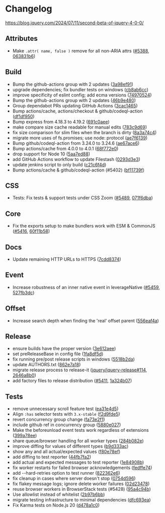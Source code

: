 # Changelog

https://blog.jquery.com/2024/07/11/second-beta-of-jquery-4-0-0/

## Attributes

- Make `.attr( name, false )` remove for all non-ARIA attrs ([#5388](https://github.com/jquery/jquery/issues/5388), [063831b6](https://github.com/jquery/jquery/commit/063831b6378d518f9870ec5c4f1e7d5d16e04f36))

## Build

- Bump the github-actions group with 2 updates ([3a98ef91](https://github.com/jquery/jquery/commit/3a98ef91dfa0b4897df7562f40bfd1715f5fc30e))
- upgrade dependencies; fix bundler tests on windows ([cb8ab6cc](https://github.com/jquery/jquery/commit/cb8ab6ccdb8a7b843301793d4b7138a5a3750d6b))
- improve specificity of eslint config; add ecma versions ([74970524](https://github.com/jquery/jquery/commit/74970524e5e164c72ec0415267b1e057280c9455))
- Bump the github-actions group with 2 updates ([46b9e480](https://github.com/jquery/jquery/commit/46b9e4803ec3506e830ea6b49541ea29717ed460))
- Group dependabot PRs updating GitHub Actions ([3cac1465](https://github.com/jquery/jquery/commit/3cac1465b4b5539bb679a517fbb52e5419c1866e))
- Bump actions/cache, actions/checkout & github/codeql-action ([df1df950](https://github.com/jquery/jquery/commit/df1df9503afad78bec3ba5217f9a9efce49fe634))
- Bump express from 4.18.3 to 4.19.2 ([691c0aee](https://github.com/jquery/jquery/commit/691c0aeeded5dea1ca2a0c5474c7adfdb1dadffe))
- make compare size cache readable for manual edits ([783c9d69](https://github.com/jquery/jquery/commit/783c9d6958fd20a6a9a199aeecad605a59686992))
- fix size comparison for slim files when the branch is dirty ([8a3a74c4](https://github.com/jquery/jquery/commit/8a3a74c475f92148675af4ee3f77e3d1746e6e88))
- migrate more uses of fs.promises; use node: protocol ([ae7f6139](https://github.com/jquery/jquery/commit/ae7f6139cc8e21a7116e8de30d26ca38426bde0b))
- Bump github/codeql-action from 3.24.0 to 3.24.6 ([ae67ace6](https://github.com/jquery/jquery/commit/ae67ace649fd2ac49eb74709c3d0a5952d0dc3bb))
- Bump actions/cache from 4.0.0 to 4.0.1 ([68f772e0](https://github.com/jquery/jquery/commit/68f772e003ee0f39cf0f755070fb4e9ec9e90973))
- drop support for Node 10 ([5aa7ed88](https://github.com/jquery/jquery/commit/5aa7ed888ddf314fba3c4f8750b891cb6427c9c2))
- add GitHub Actions workflow to update Filestash ([0293d3e3](https://github.com/jquery/jquery/commit/0293d3e30dd68bfe92be1d6d29f9b9200d1ae917))
- update jenkins script to only build ([c21c6f4d](https://github.com/jquery/jquery/commit/c21c6f4ddf96a5928e03bdd2bf0da87899f2ec24))
- Bump actions/cache & github/codeql-action (#5402) ([bf11739f](https://github.com/jquery/jquery/commit/bf11739f6c6926bc9bc1b5a1460505d3b7ef8b01))

## CSS

- Tests: Fix tests & support tests under CSS Zoom ([#5489](https://github.com/jquery/jquery/issues/5489), [071f6dba](https://github.com/jquery/jquery/commit/071f6dba6bd1d8db3f36ce4694aab5ff437b9e36))

## Core

- Fix the exports setup to make bundlers work with ESM & CommonJS ([#5416](https://github.com/jquery/jquery/issues/5416), [60f11b58](https://github.com/jquery/jquery/commit/60f11b58bfeece6b6d0189d7d19b61a4e1e61139))

## Docs

- Update remaining HTTP URLs to HTTPS ([7cdd8374](https://github.com/jquery/jquery/commit/7cdd8374234b77a3c70dd511a1b06066afb146bb))

## Event

- Increase robustness of an inner native event in leverageNative ([#5459](https://github.com/jquery/jquery/issues/5459), [527fb3dc](https://github.com/jquery/jquery/commit/527fb3dcf0dcde69302a741dfc61cbfa58e99eb0))

## Offset

- Increase search depth when finding the 'real' offset parent ([556eaf4a](https://github.com/jquery/jquery/commit/556eaf4a193287c306d163635cbb5f5c95a22a84))

## Release

- ensure builds have the proper version ([3e612aee](https://github.com/jquery/jquery/commit/3e612aeeb3821c657989e67b43c9b715f5cd32e2))
- set preReleaseBase in config file ([1fa8df5d](https://github.com/jquery/jquery/commit/1fa8df5dbd5d84cf55882a38eb6e571abd0aa938))
- fix running pre/post release scripts in windows ([5518b2da](https://github.com/jquery/jquery/commit/5518b2da1816b379b573abc55ba92f02776a3486))
- update AUTHORS.txt ([862e7a18](https://github.com/jquery/jquery/commit/862e7a1882f3f737db7dde1b5ecda9766d61694a))
- migrate release process to release-it ([jquery/jquery-release#114](https://github.com/jquery/jquery-release/issues/114), [2646a8b0](https://github.com/jquery/jquery/commit/2646a8b07fcc2cf7cf384724f622eb0c27f9166c))
- add factory files to release distribution ([#5411](https://github.com/jquery/jquery/issues/5411), [1a324b07](https://github.com/jquery/jquery/commit/1a324b0792ba8d032b89dd8bf78bbf5caa535367))

## Tests

- remove unnecessary scroll feature test ([ea31e4d5](https://github.com/jquery/jquery/commit/ea31e4d57c05a072df98a08df6532b2afb679d30))
- Align `:has` selector tests with `3.x-stable` ([f2d9fde5](https://github.com/jquery/jquery/commit/f2d9fde5f34c83a098fa2074ed808311086d9d23))
- revert concurrency group change ([fa73e2f1](https://github.com/jquery/jquery/commit/fa73e2f1b25304c93006dd45b6cba24f663e2ae7))
- include github ref in concurrency group ([5880e027](https://github.com/jquery/jquery/commit/5880e02707dcefc4ec527bd1c56f64b8b0eba391))
- Make the beforeunload event tests work regardless of extensions ([399a78ee](https://github.com/jquery/jquery/commit/399a78ee9fc5802509df462a2851aef1b60b7fbc))
- share queue/browser handling for all worker types ([284b082e](https://github.com/jquery/jquery/commit/284b082eb86602705519d6ca754c40f6d2f8fcc0))
- improve diffing for values of different types ([b9d333ac](https://github.com/jquery/jquery/commit/b9d333acef65a68d68b169b6acbbf96965414728))
- show any and all actual/expected values ([f80e78ef](https://github.com/jquery/jquery/commit/f80e78ef3e7ded1fc693465d02dfb07510ded0ab))
- add diffing to test reporter ([44fb7fa2](https://github.com/jquery/jquery/commit/44fb7fa220e2dc2780203b128df2181853b3300f))
- add actual and expected messages to test reporter ([1e84908b](https://github.com/jquery/jquery/commit/1e84908baf13da63c33ee66c857e45c2f02eced7))
- fix worker restarts for failed browser acknowledgements ([fedffe74](https://github.com/jquery/jquery/commit/fedffe7448b9e2328b43641158335be18eff5f69))
- add --hard-retries option to test runner ([822362e6](https://github.com/jquery/jquery/commit/822362e6efae90610d7289b46477c7fa22758141))
- fix cleanup in cases where server doesn't stop ([0754d596](https://github.com/jquery/jquery/commit/0754d5966400ff12e216031d68cb25ea314eac55))
- fix flakey message logs; ignore delete worker failures ([02d23478](https://github.com/jquery/jquery/commit/02d23478289e45af3d7f4673b9ffe84591c23472))
- reuse browser workers in BrowserStack tests (#5428) ([95a4c94b](https://github.com/jquery/jquery/commit/95a4c94b8131b737d8f160c582a4acfe2b65e0f8))
- Use allowlist instead of whitelist ([2b97b6bb](https://github.com/jquery/jquery/commit/2b97b6bbcfc67c234b86d41451aac7cdd778e855))
- migrate testing infrastructure to minimal dependencies ([dfc693ea](https://github.com/jquery/jquery/commit/dfc693ea25fe85e5f29da23752b0c7c8d285fbf0))
- Fix Karma tests on Node.js 20 ([d478a1c0](https://github.com/jquery/jquery/commit/d478a1c0226b7825a99718bf605ef9727ee4beca))
